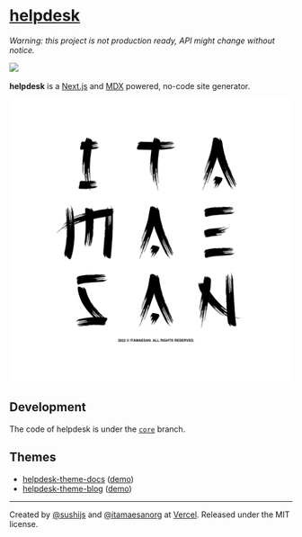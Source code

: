 # [helpdesk](https://helpdesk.vercel.app)

_Warning: this project is not production ready, API might change without notice._

[![](https://vercel.com/button)](https://vercel.com/import/git?s=https%3A%2F%2Fgithub.com%2Fsushijs%2Fhelpdesk&c=1)

**helpdesk** is a [Next.js](https://nextjs.org) and [MDX](https://mdxjs.com) powered, no-code site generator.

![](/public/demo.png)

## Development

The code of helpdesk is under the [`core`](https://github.com/sushijs/helpdesk/tree/core) branch.

## Themes

- [helpdesk-theme-docs](https://github.com/vercel/swr-site) ([demo](https://swr.vercel.app))
- [helpdesk-theme-blog](https://github.com/sushijs/site) ([demo](https://shud.in))

---

Created by [@sushijs](https://github.com/sushijs) and [@itamaesanorg](https://github.com/itamaesanorg) at [Vercel](https://vercel.com). Released under the MIT license.
